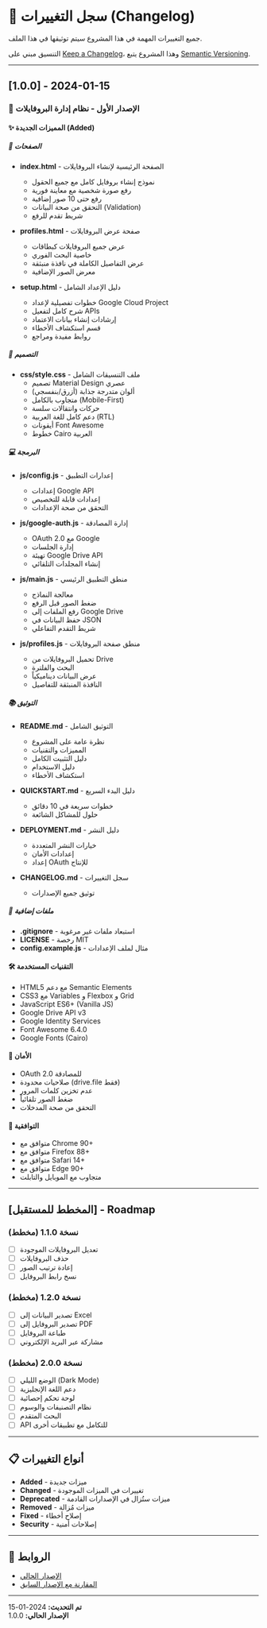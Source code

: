 # 📝 سجل التغييرات (Changelog)

جميع التغييرات المهمة في هذا المشروع سيتم توثيقها في هذا الملف.

التنسيق مبني على [Keep a Changelog](https://keepachangelog.com/ar/1.0.0/)،
وهذا المشروع يتبع [Semantic Versioning](https://semver.org/lang/ar/).

---

## [1.0.0] - 2024-01-15

### 🎉 الإصدار الأول - نظام إدارة البروفايلات

#### ✨ المميزات الجديدة (Added)

##### 📄 الصفحات
- **index.html** - الصفحة الرئيسية لإنشاء البروفايلات
  - نموذج إنشاء بروفايل كامل مع جميع الحقول
  - رفع صورة شخصية مع معاينة فورية
  - رفع حتى 10 صور إضافية
  - التحقق من صحة البيانات (Validation)
  - شريط تقدم للرفع
  
- **profiles.html** - صفحة عرض البروفايلات
  - عرض جميع البروفايلات كبطاقات
  - خاصية البحث الفوري
  - عرض التفاصيل الكاملة في نافذة منبثقة
  - معرض الصور الإضافية
  
- **setup.html** - دليل الإعداد الشامل
  - خطوات تفصيلية لإعداد Google Cloud Project
  - شرح كامل لتفعيل APIs
  - إرشادات إنشاء بيانات الاعتماد
  - قسم استكشاف الأخطاء
  - روابط مفيدة ومراجع

##### 🎨 التصميم
- **css/style.css** - ملف التنسيقات الشامل
  - تصميم Material Design عصري
  - ألوان متدرجة جذابة (أزرق/بنفسجي)
  - متجاوب بالكامل (Mobile-First)
  - حركات وانتقالات سلسة
  - دعم كامل للغة العربية (RTL)
  - أيقونات Font Awesome
  - خطوط Cairo العربية

##### 💻 البرمجة
- **js/config.js** - إعدارات التطبيق
  - إعدادات Google API
  - إعدادات قابلة للتخصيص
  - التحقق من صحة الإعدادات
  
- **js/google-auth.js** - إدارة المصادقة
  - OAuth 2.0 مع Google
  - إدارة الجلسات
  - تهيئة Google Drive API
  - إنشاء المجلدات التلقائي
  
- **js/main.js** - منطق التطبيق الرئيسي
  - معالجة النماذج
  - ضغط الصور قبل الرفع
  - رفع الملفات إلى Google Drive
  - حفظ البيانات في JSON
  - شريط التقدم التفاعلي
  
- **js/profiles.js** - منطق صفحة البروفايلات
  - تحميل البروفايلات من Drive
  - البحث والفلترة
  - عرض البيانات ديناميكياً
  - النافذة المنبثقة للتفاصيل

##### 📚 التوثيق
- **README.md** - التوثيق الشامل
  - نظرة عامة على المشروع
  - المميزات والتقنيات
  - دليل التثبيت الكامل
  - دليل الاستخدام
  - استكشاف الأخطاء
  
- **QUICKSTART.md** - دليل البدء السريع
  - خطوات سريعة في 10 دقائق
  - حلول للمشاكل الشائعة
  
- **DEPLOYMENT.md** - دليل النشر
  - خيارات النشر المتعددة
  - إعدادات الأمان
  - إعداد OAuth للإنتاج
  
- **CHANGELOG.md** - سجل التغييرات
  - توثيق جميع الإصدارات

##### 🔧 ملفات إضافية
- **.gitignore** - استبعاد ملفات غير مرغوبة
- **LICENSE** - رخصة MIT
- **config.example.js** - مثال لملف الإعدادات

#### 🛠️ التقنيات المستخدمة
- HTML5 مع دعم Semantic Elements
- CSS3 مع Variables و Flexbox و Grid
- JavaScript ES6+ (Vanilla JS)
- Google Drive API v3
- Google Identity Services
- Font Awesome 6.4.0
- Google Fonts (Cairo)

#### 🔐 الأمان
- OAuth 2.0 للمصادقة
- صلاحيات محدودة (drive.file فقط)
- عدم تخزين كلمات المرور
- ضغط الصور تلقائياً
- التحقق من صحة المدخلات

#### 📱 التوافقية
- متوافق مع Chrome 90+
- متوافق مع Firefox 88+
- متوافق مع Safari 14+
- متوافق مع Edge 90+
- متجاوب مع الموبايل والتابلت

---

## [المخطط للمستقبل] - Roadmap

### نسخة 1.1.0 (مخطط)
- [ ] تعديل البروفايلات الموجودة
- [ ] حذف البروفايلات
- [ ] إعادة ترتيب الصور
- [ ] نسخ رابط البروفايل

### نسخة 1.2.0 (مخطط)
- [ ] تصدير البيانات إلى Excel
- [ ] تصدير البروفايل إلى PDF
- [ ] طباعة البروفايل
- [ ] مشاركة عبر البريد الإلكتروني

### نسخة 2.0.0 (مخطط)
- [ ] الوضع الليلي (Dark Mode)
- [ ] دعم اللغة الإنجليزية
- [ ] لوحة تحكم إحصائية
- [ ] نظام التصنيفات والوسوم
- [ ] البحث المتقدم
- [ ] API للتكامل مع تطبيقات أخرى

---

## 📋 أنواع التغييرات

- **Added** - ميزات جديدة
- **Changed** - تغييرات في الميزات الموجودة
- **Deprecated** - ميزات ستُزال في الإصدارات القادمة
- **Removed** - ميزات مُزالة
- **Fixed** - إصلاح أخطاء
- **Security** - إصلاحات أمنية

---

## 🔗 الروابط

- [الإصدار الحالي](https://github.com/yourusername/profiles-system/releases/tag/v1.0.0)
- [المقارنة مع الإصدار السابق](https://github.com/yourusername/profiles-system/compare/v0.9.0...v1.0.0)

---

**تم التحديث:** 2024-01-15  
**الإصدار الحالي:** 1.0.0
